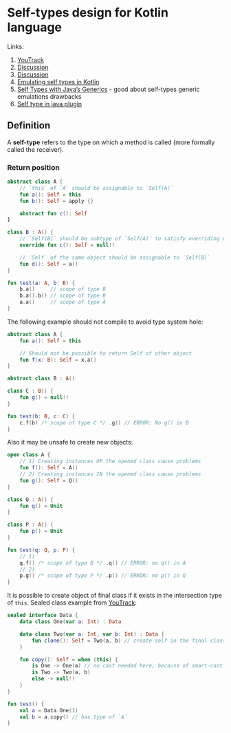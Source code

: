 # Self-types design for Kotlin language

Links:
1. [YouTrack](https://youtrack.jetbrains.com/issue/KT-6494)
2. [Discussion](https://discuss.kotlinlang.org/t/self-types/371)
3. [Discussion](https://discuss.kotlinlang.org/t/this-type/1421)
4. [Emulating self types in Kotlin](https://medium.com/@jerzy.chalupski/emulating-self-types-in-kotlin-d64fe8ea2e62)
5. [Self Types with Java’s Generics](https://www.sitepoint.com/self-types-with-javas-generics/) - good about self-types generic emulations drawbacks
6. [Self type in java plugin](https://github.com/manifold-systems/manifold)

## Definition

A **self-type** refers to the type on which a method is called (more formally called the receiver).

### Return position

```kotlin
abstract class A {
    // `this` of `A` should be assignable to `Self(A)`
    fun a(): Self = this
    fun b(): Self = apply {}

    abstract fun c(): Self
}

class B : A() {
    // `Self(B)` should be subtype of `Self(A)` to satisfy overriding conditions
    override fun c(): Self = null!!

    // `Self` of the same object should be assignable to `Self(B)`
    fun d(): Self = a()
}

fun test(a: A, b: B) {
    b.a()     // scope of type B
    b.a().b() // scope of type B
    a.a()     // scope of type A
}
```

The following example should not compile to avoid type system hole:

```kotlin
abstract class A {
    fun a(): Self = this

    // Should not be possible to return Self of other object
    fun f(x: B): Self = x.a()
}

abstract class B : A()

class C : B() {
    fun g() = null!!
}

fun test(b: B, c: C) {
    c.f(b) /* scope of type C */ .g() // ERROR: No g() in B
}
```

Also it may be unsafe to create new objects:

```kotlin
open class A {
    // 1) Creating instances OF the opened class cause problems
    fun f(): Self = A()
    // 2) Creating instances IN the opened class cause problems
    fun g(): Self = Q()
}

class Q : A() {
    fun q() = Unit
}

class P : A() {
    fun p() = Unit
}

fun test(q: Q, p: P) {
    // 1)
    q.f() /* scope of type Q */ .q() // ERROR: no q() in A
    // 2)
    p.g() /* scope of type P */ .p() // ERROR: no p() in Q
}
```

It is possible to create object of final class if it exists in the intersection type of `this`. Sealed class example from [YouTrack](https://youtrack.jetbrains.com/issue/KT-6494):

```kotlin
sealed interface Data {
    data class One(var a: Int) : Data

    data class Two(var a: Int, var b: Int) : Data {
        fun clone(): Self = Two(a, b) // create self in the final class - ok
    }

    fun copy(): Self = when (this) {
        is One -> One(a) // no cast needed here, because of smart-cast on `this`
        is Two -> Two(a, b)
        else -> null!!
    }
}

fun test() {
    val a = Data.One(1)
    val b = a.copy() // has type of `A`
}
```
